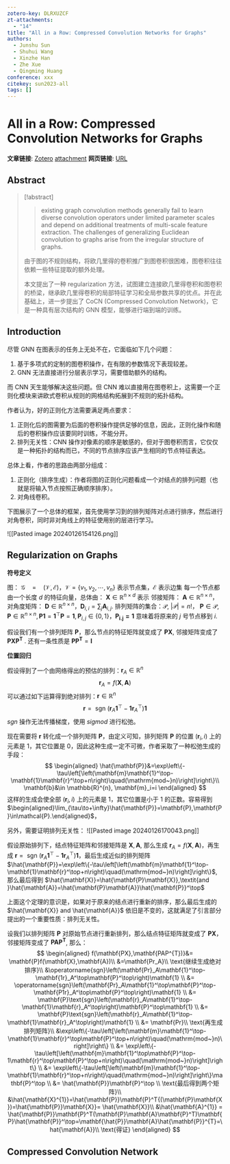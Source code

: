 ```yaml
---
zotero-key: DLRXUZCF
zt-attachments:
  - "14"
title: "All in a Row: Compressed Convolution Networks for Graphs"
authors:
  - Junshu Sun
  - Shuhui Wang
  - Xinzhe Han
  - Zhe Xue
  - Qingming Huang
conference: xxx
citekey: sun2023-all
tags: []
---
```

# All in a Row: Compressed Convolution Networks for Graphs

**文章链接**: [Zotero](zotero://select/library/items/DLRXUZCF) [attachment](<file:///home/ilot/Zotero/storage/BHGPL3GX/Sun%20%E7%AD%89%20-%202023%20-%20All%20in%20a%20Row%20Compressed%20Convolution%20Networks%20for%20.pdf>)
**网页链接**: [URL](https://proceedings.mlr.press/v202/sun23k.html)
## Abstract

>[!abstract]
>> existing graph convolution methods generally fail to learn diverse convolution operators under limited parameter scales and depend on additional treatments of multi-scale feature extraction. The challenges of generalizing Euclidean convolution to graphs arise from the irregular structure of graphs.
>
>由于图的不规则结构，将欧几里得的卷积推广到图卷积很困难，图卷积往往依赖一些特征提取的额外处理。
>
>本文提出了一种 regularization 方法，试图建立连接欧几里得卷积和图卷积的桥梁，继承欧几里得卷积的局部特征学习和全局参数共享的优点。并在此基础上，进一步提出了 CoCN (Compressed Convolution Network)，它是一种具有层次结构的 GNN 模型，能够进行端到端的训练。

## Introduction

尽管 GNN 在图表示的任务上无处不在，它面临如下几个问题：
1. 基于多项式的定制的图卷积操作，在有限的参数情况下表现较差。
2. GNN 无法直接进行分层表示学习，需要借助额外的结构。

而 CNN 天生能够解决这些问题。但 CNN 难以直接用在图卷积上，这需要一个正则化模块来讲欧式卷积从规则的网格结构拓展到不规则的拓扑结构。

作者认为，好的正则化方法需要满足两点要求：
1. 正则化后的图需要为后面的卷积操作提供足够的信息，因此，正则化操作和随后的卷积操作应该要同时训练，不能分开。
2. 排列无关性：CNN 操作对像素的顺序是敏感的，但对于图卷积而言，它仅仅是一种拓扑的结构而已，不同的节点排序应该产生相同的节点特征表达。

总体上看，作者的思路由两部分组成：
1. 正则化（排序生成）：作者将图的正则化问题看成一个对结点的排列问题（也就是将输入节点按照正确顺序排序）。
2. 对角线卷积。

下图展示了一个总体的框架，首先使用学习到的排列矩阵对点进行排序，然后进行对角卷积，同时非对角线上的特征使用别的层进行学习。

![[Pasted image 20240126154126.png]]


## Regularization on Graphs

**符号定义**

图： $\mathcal{G}\quad=\quad(\mathcal{V},\mathcal{E})$，$\mathcal{V}=\{v_1,v_2,\cdots,v_n\}$ 表示节点集，$\mathcal{E}$ 表示边集
每一个节点都由一个长度 $d$ 的特征向量，总体由： $\mathbf{X}\in\mathbb{R}^{n\times d}$ 表示
邻接矩阵： $\mathbf{A}\in\mathbb{R}^{n\times n}$，对角度矩阵： $\mathbf{D}\in\mathbb{R}^{n\times n}$，$\mathbf{D}_{i,i}=\sum_j\mathbf{A}_{i,j}.$
排列矩阵的集合：$\mathcal{P}$,   $\left|\mathcal{P}\right|=n!$，
$\mathbf{P}\in\mathcal{P},\mathbf{P}\in\mathbb{R}^{n\times n},\mathbf{P}\mathbf{1}=\mathbf{1}^\top\mathbf{P}=\mathbf{1},\mathbf{P}_{i, j}\in\{0,1\}$，$\mathbf{P_{i.j}=1}$ 意味着将原来的 $j$ 号节点移到 $i$.

假设我们有一个排列矩阵 $\mathbf{P}$，那么节点的特征矩阵就变成了 $\mathbf{P}\mathbf{X}$, 邻接矩阵变成了 $\mathbf{PXP^T}$ .
还有一条性质是 $\mathbf{PP^T}=\mathbf{I}$

**位置回归**

假设得到了一个由网络得出的预估的排列：$\mathbf{r}_A\in\mathbb{R}^n$
$$\mathbf{r}_A=f\left(\mathbf{X},\mathbf{A}\right)$$
可以通过如下运算得到绝对排列：$\mathbf{r}\in \mathbb{R}^n$
$$\mathbf{r}=\text{ sgn }\left(\mathbf{r}_A\mathbf{1}^\top-\mathbf{1}\mathbf{r}_A^\top\right)\mathbf{1}$$
$sgn$ 操作无法传播梯度，使用 $sigmod$ 进行松弛。

现在需要将 $\mathbf{r}$ 转化成一个排列矩阵 $\mathbf{P}$，由定义可知，排列矩阵 $\mathbf{P}$ 的位置 $(\mathbf{r}_i,i)$ 上的元素是 $1$，其它位置是 $0$，因此这种生成一定不可微，作者采取了一种松弛生成的手段：
$$
\begin{aligned}
\hat{\mathbf{P}}&=\exp\left\{-\tau\left[\left(\mathbf{m}\mathbf{1}^\top-\mathbf{1}\mathbf{r}^\top+n\right)\quad(\mathrm{mod~}n)\right]\right\}\\
\mathbf{b}&\in \mathbb{R}^{n}, \mathbf{m}_i=i
\end{aligned}
$$
这样的生成会使全部 $(\mathbf{r}_i,i)$ 上的元素是 $1$，其它位置是小于 $1$ 的正数。容易得到 $\begin{aligned}\lim_{\tau\to+\infty}\hat{\mathbf{P}}=\mathbf{P},\mathbf{P}\in\mathcal{P}.\end{aligned}$，

另外，需要证明排列无关性：
![[Pasted image 20240126170043.png]]

假设原始排列下，结点特征矩阵和邻接矩阵是 $\mathbf{X} ,\mathbf{A}$, 那么生成 $\mathbf{r}_A=f\left(\mathbf{X},\mathbf{A}\right)$，再生成 $\mathbf{r}=\text{ sgn }\left(\mathbf{r}_A\mathbf{1}^\top-\mathbf{1}\mathbf{r}_A^\top\right)\mathbf{1}$，最后生成近似的排列矩阵 $\hat{\mathbf{P}}=\exp\left\{-\tau\left[\left(\mathbf{m}\mathbf{1}^\top-\mathbf{1}\mathbf{r}^\top+n\right)\quad(\mathrm{mod~}n)\right]\right\}$, 那么最后得到 $\hat{\mathbf{X}}=\hat{\mathbf{P}\mathbf{X}},\textit{and }\hat{\mathbf{A}}=\hat{\mathbf{P}\mathbf{A}}\hat{\mathbf{P}}^\top$

上面这个定理的意识是，如果对于原来的结点进行重新的排序，那么最后生成的 $\hat{\mathbf{X}} and \hat{\mathbf{A}}$ 依旧是不变的，这就满足了引言部分提出的一个重要性质：排列无关性。

设我们以排列矩阵 $\mathbf{P}$ 对原始节点进行重新排列，那么结点特征矩阵就变成了 $\mathbf{PX}$，邻接矩阵变成了 $\mathbf{PAP^T}$, 那么：
$$
\begin{aligned}
f(\mathbf{PX},\mathbf{PAP^{T})}&= \mathbf{P}f(\mathbf{X},\mathbf{A})\\
&=\mathbf{Pr_A}\\
\text{继续生成绝对排序}\\
&\operatorname{sgn}\left(\mathbf{Pr}_A\mathbf{1}^\top-\mathbf{1r}_A^\top\mathbf{P}^\top\right)\mathbf{1} \\
&= \operatorname{sgn}\left(\mathbf{Pr}_A\mathbf{1}^\top\mathbf{P}^\top-\mathbf{P1r}_A^\top\mathbf{P}^\top\right)\mathbf{1}  \\
&= \mathbf{P}\text{sgn}\left(\mathbf{r}_A\mathbf{1}^\top-\mathbf{1}\mathbf{r}_A^\top\right)\mathbf{P}^\top\mathbf{1}  \\
&= \mathbf{P}\text{sgn}\left(\mathbf{r}_A\mathbf{1}^\top-\mathbf{1}\mathbf{r}_A^\top\right)\mathbf{1}  \\
&= \mathbf{Pr}\\
\text{再生成排列矩阵}\\
&\exp\left\{-\tau\left[\left(\mathbf{m}\mathbf{1}^\top-\mathbf{1}\mathbf{r}^\top\mathbf{P}^\top+n\right)\quad(\mathrm{mod~}n)\right]\right\} \\
&= \exp\left\{-\tau\left[\left(\mathbf{m}\mathbf{1}^\top\mathbf{P}^\top-1\mathbf{r}^\top\mathbf{P}^\top+n\right)\quad(\mathrm{mod~}n)\right]\right\}  \\
&= \exp\left\{-\tau\left[\left(\mathbf{m}\mathbf{1}^\top-\mathbf{1}\mathbf{r}^\top+n\right)\quad(\mathrm{mod~}n)\right]\right\}\mathbf{P}^\top   \\
&= \hat{\mathbf{P}}\mathbf{P}^\top  \\
\text{最后得到两个矩阵}\\
&\hat{\mathbf{X}^{1}}=\hat{\mathbf{P}}\mathbf{P}^T{(\mathbf{P}\mathbf{X})=\hat{\mathbf{P}}\mathbf{X}}= \hat{\mathbf{X}}\\
&\hat{\mathbf{A}^{1}} = \hat{\mathbf{P}}\mathbf{P}^T(\mathbf{P}\mathbf{A}\mathbf{P}^T)\mathbf{P}\hat{\mathbf{P}}^\top=\mathbf{\hat{P}}\mathbf{A}\hat{\mathbf{P}}^{T}=\hat{\mathbf{A}}\\
\text{得证}
\end{aligned}
$$

## Compressed Convolution Network
